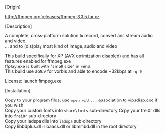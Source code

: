 [Origin]

http://ffmpeg.org/releases/ffmpeg-3.3.5.tar.xz  


[Description]

A complete, cross-platform solution to record, convert and stream audio and video.  
... and to (dis)play most kind of image, audio and video  

This build specifically for XP (AVX optimization disabled) and has all features enabled for ffmpeg.exe  
ffplay.exe is built with "small size" in mind.  
This build use aotuv for vorbis and able to encode ~32kbps at `-q 0`

License: launch ffmpeg.exe  



[Installation]

Copy to your program files, use `open with...` association to vipsdisp.exe if you wish  
Copy your custom fonts into `share\fonts` sub-directory
Copy your frei0r dlls into `frei0r` sub-directory  
Copy your ladspa dlls into `ladspa` sub-directory  
Copy libbdplus.dll+libaacs.dll or libmmbd.dll in the root directory  


